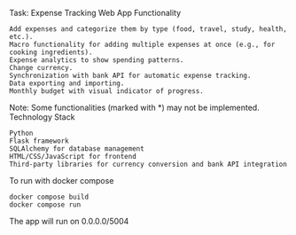 Task: Expense Tracking Web App
Functionality

    Add expenses and categorize them by type (food, travel, study, health, etc.).
    Macro functionality for adding multiple expenses at once (e.g., for cooking ingredients).
    Expense analytics to show spending patterns.
    Change currency.
    Synchronization with bank API for automatic expense tracking.
    Data exporting and importing.
    Monthly budget with visual indicator of progress.

Note: Some functionalities (marked with *) may not be implemented.
Technology Stack

    Python
    Flask framework
    SQLAlchemy for database management
    HTML/CSS/JavaScript for frontend
    Third-party libraries for currency conversion and bank API integration

To run with docker compose

    docker compose build
    docker compose run

The app will run on 0.0.0.0/5004

